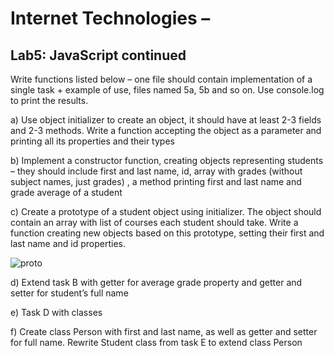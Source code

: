 # Internet Technologies –
## Lab5: JavaScript continued

Write functions listed below – one file should contain implementation of a single task + example of use, files named 5a, 5b and so on. Use console.log to print the results.

a) Use object initializer to create an object, it should have at least 2-3 fields and 2-3 methods. Write a function accepting the object as a parameter and printing all its properties and their types

b) Implement a constructor function, creating objects representing students – they should include first and last name, id, array with grades (without subject names, just grades) , a method printing first and last name and grade average of a student

c) Create a prototype of a student object using initializer. The object should contain an array with list of courses each student should take. Write a function creating new objects based on this prototype, setting their first and last name and id properties.

![proto]("Assets/proto.PNG")

d) Extend task B with getter for average grade property and getter and setter for student’s full name

e) Task D with classes

f) Create class Person with first and last name, as well as getter and setter for full name. Rewrite Student class from task E to extend class Person

